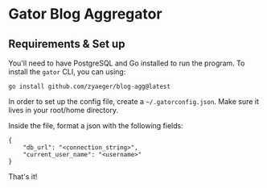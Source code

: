 # Gator Blog Aggregator

## Requirements & Set up

You'll need to have PostgreSQL and Go installed to run the program.
To install the `gator` CLI, you can using:
```
go install github.com/zyaeger/blog-agg@latest
```

In order to set up the config file, create a `~/.gatorconfig.json`. Make sure it lives in your root/home directory.

Inside the file, format a json with the following fields:
```
{
    "db_url": "<connection_string>",
    "current_user_name": "<username>"
}
```

That's it!